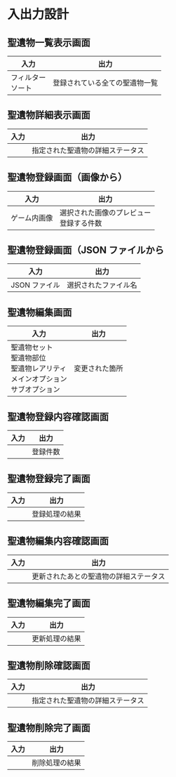 # 入出力設計

## 聖遺物一覧表示画面

| 入力                  | 出力                           |
| --------------------- | ------------------------------ |
| フィルター</br>ソート | 登録されている全ての聖遺物一覧 |

## 聖遺物詳細表示画面

| 入力 | 出力                             |
| ---- | -------------------------------- |
|      | 指定された聖遺物の詳細ステータス |

## 聖遺物登録画面（画像から）

| 入力         | 出力                                        |
| ------------ | ------------------------------------------- |
| ゲーム内画像 | 選択された画像のプレビュー</br>登録する件数 |

## 聖遺物登録画面（JSON ファイルから

| 入力          | 出力                 |
| ------------- | -------------------- |
| JSON ファイル | 選択されたファイル名 |

## 聖遺物編集画面

| 入力                                                                                     | 出力           |
| ---------------------------------------------------------------------------------------- | -------------- |
| 聖遺物セット</br>聖遺物部位</br>聖遺物レアリティ</br>メインオプション</br>サブオプション | 変更された箇所 |

## 聖遺物登録内容確認画面

| 入力 | 出力     |
| ---- | -------- |
|      | 登録件数 |

## 聖遺物登録完了画面

| 入力 | 出力           |
| ---- | -------------- |
|      | 登録処理の結果 |

## 聖遺物編集内容確認画面

| 入力 | 出力                                   |
| ---- | -------------------------------------- |
|      | 更新されたあとの聖遺物の詳細ステータス |

## 聖遺物編集完了画面

| 入力 | 出力           |
| ---- | -------------- |
|      | 更新処理の結果 |

## 聖遺物削除確認画面

| 入力 | 出力                             |
| ---- | -------------------------------- |
|      | 指定された聖遺物の詳細ステータス |

## 聖遺物削除完了画面

| 入力 | 出力           |
| ---- | -------------- |
|      | 削除処理の結果 |
